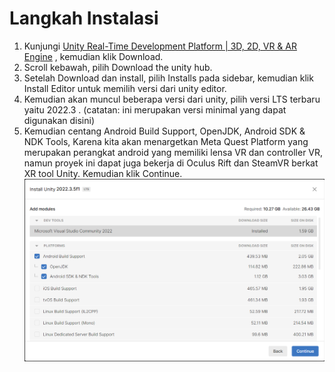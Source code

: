 # Langkah Instalasi

1. Kunjungi [Unity Real-Time Development Platform | 3D, 2D, VR & AR Engine](https://unity.com/) , kemudian klik Download.
2. Scroll kebawah, pilih Download the unity hub.
3. Setelah Download dan install, pilih Installs pada sidebar, kemudian klik Install Editor untuk memilih versi dari unity editor.
4. Kemudian akan muncul beberapa versi dari unity, pilih versi LTS terbaru yaitu 2022.3 . (catatan: ini merupakan versi minimal yang dapat digunakan disini)
5. Kemudian centang Android Build Support, OpenJDK, Android SDK & NDK Tools, Karena kita akan menargetkan Meta Quest Platform yang merupakan perangkat android yang memiliki lensa VR dan controller VR, namun proyek ini dapat juga bekerja di Oculus Rift dan SteamVR berkat XR tool Unity. Kemudian klik Continue.
![Alt text](image.png)
